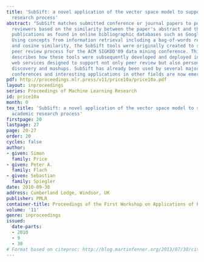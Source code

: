 ```yaml
---
title: 'SubSift: a novel application of the vector space model to support the academic
  research process'
abstract: "SubSift matches submitted conference or journal papers to potential peer
  reviewers based on the similarity between the paper's abstract and the reviewer's
  publications as found in online bibliographic databases such as Google Scholar.
  Using concepts from information retrieval including a bag-of-words representation
  and cosine similarity, the SubSift tools were originally created to streamline the
  peer review process for the ACM SIGKDD'09 data mining conference. This paper
  describes how these tools were subsequently developed and deployed in the form of
  web services designed to support not only peer review but also personalised data
  discovery and mashups. SubSift has already been used by several major data mining
  conferences and interesting applications in other fields are now emerging."
pdf: http://proceedings.mlr.press/v11/price10a/price10a.pdf
layout: inproceedings
series: Proceedings of Machine Learning Research
id: price10a
month: 0
tex_title: 'SubSift: a novel application of the vector space model to support the
  academic research process'
firstpage: 20
lastpage: 27
page: 20-27
order: 20
cycles: false
author:
- given: Simon
  family: Price
- given: Peter A.
  family: Flach
- given: Sebastian
  family: Spiegler
date: 2010-09-30
address: Cumberland Lodge, Windsor, UK
publisher: PMLR
container-title: Proceedings of the First Workshop on Applications of Pattern Analysis
volume: '11'
genre: inproceedings
issued:
  date-parts:
  - 2010
  - 9
  - 30
# Format based on citeproc: http://blog.martinfenner.org/2013/07/30/citeproc-yaml-for-bibliographies/
---
```

